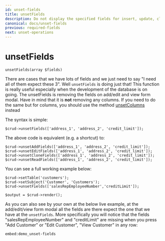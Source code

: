 ```yaml
---
id: unset-fields
title: unsetFields
description: Do not display the specified fields for insert, update, clone and view form. This method is simply combining the methods: unsetAddFields, unsetEditFields, unsetCloneFields, unsetReadFields.
canonical: docs/unset-fields
previous: required-fields
next: unset-operations
---
```


# unsetFields

<pre><code class="language-php">unsetFields(array $fields)</code></pre>
There are cases that we have lots of fields and we just need to say "I need all of them expect these 3". Well <code>unsetFields</code> is doing just that! This function is really useful especially when the development of the database is on going. The unsetFields is removing the fields on add/edit and view form modal. Have in mind that it is <strong>not</strong> removing any columns. If you need to do the same but for columns, you should use the method <a href="/enterprise/api-and-function-list/unsetColumns">unsetColumns</a> instead

The syntax is simple:

<pre><code class="language-php">$crud->unsetFields(['address_1', 'address_2', 'credit_limit']);</code></pre>

The above code is equivalent (e.g. a shortcut) to:

<pre><code class="language-php">$crud->unsetAddFields(['address_1', 'address_2', 'credit_limit']);
$crud->unsetEditFields(['address_1', 'address_2', 'credit_limit']);
$crud->unsetCloneFields(['address_1', 'address_2', 'credit_limit']);
$crud->unsetReadFields(['address_1', 'address_2', 'credit_limit']);
</code></pre>

You can see a full working example below:

<pre><code class="language-php">$crud->setTable('customers');
$crud->setSubject('Customer', 'Customers');
$crud->unsetFields(['salesRepEmployeeNumber','creditLimit']);

$output = $crud->render();</code></pre>

As you can also see by your own at the below live example, at the add/edit/view form modal all the fields are there expect the one that we have at the <code>unsetFields</code>. More specifically you will notice that the fields "salesRepEmployeeNumber" and "creditLimit" are missing when you press "Add Customer" or "Edit Customer", "View Customer" in any row:

`embed:demo_unset-fields`